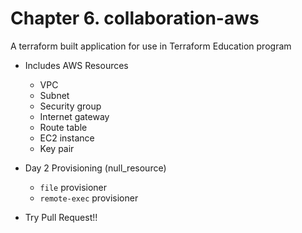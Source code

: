 # Chapter 6. collaboration-aws
A terraform built application for use in Terraform Education program

- Includes AWS Resources
  - VPC
  - Subnet
  - Security group
  - Internet gateway
  - Route table
  - EC2 instance
  - Key pair

- Day 2 Provisioning (null_resource)
  - `file` provisioner
  - `remote-exec` provisioner

- Try Pull Request!!

